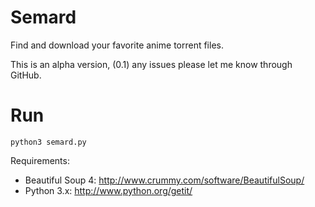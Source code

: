 Semard
==============

Find and download your favorite anime torrent files.

This is an alpha version, (0.1) any issues please let me know through GitHub.

	

Run
==============
	python3 semard.py

Requirements:
- Beautiful Soup 4: http://www.crummy.com/software/BeautifulSoup/
- Python 3.x: http://www.python.org/getit/
